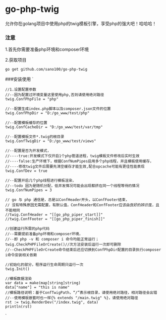 # go-php-twig
允许你在golang项目中使用php的twig模板引擎，享受php的强大吧！哈哈哈！

### 注意
1.首先你需要准备php环境和composer环境

2.获取项目

`go get github.com/sano100/go-php-twig`

###安装使用
`

 	//1.设置配置参数
 	//--因为配置过环境变量这里使用php,否则请使用绝对路径
 	twig.ConfPhpFile = "php"
 	
 	//--配置生成index.php脚本以及composer.json文件的位置
 	twig.ConfPhpDir = "D:/go_www/test/php"
 	
 	//--配置模板缓存的位置
 	twig.ConfCacheDir = "D:/go_www/test/var/tmp"
 	
 	//--配置模板文件*.twig的根目录
 	twig.ConfTwigDir = "D:/go_www/test/views"
 	
 	//--配置是否为开发模式，
 	//----true:开发模式下仅开启1个php管道进程，twig模板文件修改后实时生效
 	//----false:生产环境下，根据ConfNumPipes启用多个php线程，并且模板使用缓存，
 	//----修改twig文件后需要先清空缓存才能生效,配合opcache可能有更佳性能表现
 	twig.ConfDev = true
 	
 	//--配置开启几个php线程进行模板渲染，
 	//--todo 因为是随机分配，低并发情况可能会出现都挤在同一个线程等待的情况
 	twig.ConfNumPipes = 3
 	
 	// go 与 php 通信是，总是以ConfHeader开头，以ConfFooter结束，
 	// 没有特殊原因无需配置，有默认值，ConfHeader和ConfFooter应该由良好的辨识度，且不能相同
 	//twig.ConfHeader = "[[go_php_piper_start]]"
 	//twig.ConfFooter = "[[go_php_piper_finish]]"
 
 	//创建运行所需的php代码
 	//--需要提前准备php环境和composer环境，
 	//--即 php -v 和 composer i 命令均能正常运行；
 	twig.CheckPHPFileOrCreate()//次方法安装后运行一次即可删除
 	//--CheckPHPFileOrCreate命令结束后还应切换到ConfPhpDir配置的目录执行composer i命令安装相关依赖
 
 	//初始化的部分，程序运行生命周期只运行一次
 	twig.Init()
 
 	//模板数据渲染
 	var data = make(map[string]string)
 	data["name"] = "this is name"
 	//模板路径说明：基于ConfTwigPath，“/”表示根目录，请使用绝对路径，相对路径会出错
 	//--使用模板嵌套时也一样{% extends "/main.twig" %}，请使用绝对路径
 	rst := twig.RenderDev("/index.twig", data)
 	println(rst)
 `